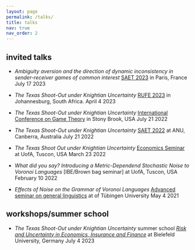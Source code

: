 ```yaml
---
layout: page
permalink: /talks/
title: talks
nav: true
nav_order: 2
---
```


## invited talks

  - *Ambiguity aversion and the direction of dynamic inconsistency in sender-receiver games of common interest*
    [SAET 2023](https://saet.uiowa.edu/2023-conference/) in Paris, France
    July 17 2023
      
  - *The Texas Shoot-Out under Knightian Uncertainty*
    [RUFE 2023](https://sites.google.com/view/risk-and-uncertainty-2023/home/) in Johannesburg, South Africa.
    April 4 2023

  - *The Texas Shoot-Out under Knightian Uncertainty*
    [International Conference on Game Theory](https://gtcenter.org/events/the-33rd-stony-brook-international-conference-on-game-theory/) in Stony Brook, USA
    July 21 2022

  - *The Texas Shoot-Out under Knightian Uncertainty*
    [SAET 2022](https://saet.uiowa.edu/2022-conference/) at ANU, Canberra, Australia
    July 21 2022

  - *The Texas Shoot Out under Knightian Uncertainty*
    [Economics Seminar](https://eller.arizona.edu/events/economics-seminar-theoryexperimental-gerrit-bauch-university-bielefeld) at UofA, Tuscon, USA
    March 23 2022

  - *What did you say? Introducing a Metric-Dependend Stochastic Noise to Voronoi Languages*
    [IBE/Brown bag seminar] at UofA, Tuscon, USA
    February 10 2022

   - *Effects of Noise on the Grammar of Voronoi Languages*
     [Advanced seminar on general linguistics](https://uni-tuebingen.de/en/faculties/faculty-of-humanities/departments/modern-languages/department-of-linguistics/chairs/general-linguistics/oberseminar/) at of Tübingen University
     May 4 2021
      
## workshops/summer school

   - *The Texas Shoot-Out under Knightian Uncertainty*
      summer school [*Risk and Uncertainty in Economics, Insurance and Finance*](https://sites.google.com/view/summer-school-23/overview) at Bielefeld University, Germany
      July 4 2023
